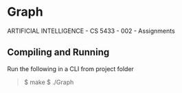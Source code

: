 # Graph
ARTIFICIAL INTELLIGENCE - CS 5433 - 002 - Assignments

## Compiling and Running
Run the following in a CLI from project folder
>$ make
>$ ./Graph